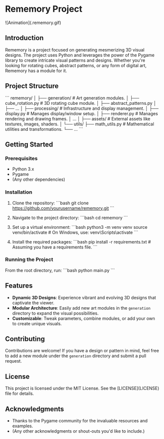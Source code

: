 # Rememory Project

\!\[Animation](.rememory.gif)

## Introduction

Rememory is a project focused on generating mesmerizing 3D visual designs. The project uses Python and leverages the power of the Pygame library to create intricate visual patterns and designs. Whether you're looking for rotating cubes, abstract patterns, or any form of digital art, Rememory has a module for it.

## Project Structure

\```
rememory/
│
├── generation/            # Art generation modules.
│   ├── cube_rotation.py   # 3D rotating cube module.
│   ├── abstract_patterns.py
│   ├── ...
│
├── processing/            # Infrastructure and display management.
│   ├── display.py         # Manages display/window setup.
│   ├── renderer.py        # Manages rendering and drawing frames.
│   ...
│
├── assets/                # External assets like textures, images, shaders.
│
└── utils/
    ├── math_utils.py      # Mathematical utilities and transformations.
    └── ...
\```

## Getting Started

### Prerequisites

- Python 3.x
- Pygame
- (Any other dependencies)

### Installation

1. Clone the repository:
\```bash
git clone https://github.com/yourusername/rememory.git
\```

2. Navigate to the project directory:
\```bash
cd rememory
\```

3. Set up a virtual environment:
\```bash
python3 -m venv venv
source venv/bin/activate  # On Windows, use: venv\Scripts\activate
\```

4. Install the required packages:
\```bash
pip install -r requirements.txt  # Assuming you have a requirements file.
\```

### Running the Project

From the root directory, run:
\```bash
python main.py
\```

## Features

- **Dynamic 3D Designs**: Experience vibrant and evolving 3D designs that captivate the viewer.
- **Modular Architecture**: Easily add new art modules in the `generation` directory to expand the visual possibilities.
- **Customizable**: Tweak parameters, combine modules, or add your own to create unique visuals.

## Contributing

Contributions are welcome! If you have a design or pattern in mind, feel free to add a new module under the `generation` directory and submit a pull request.

## License

This project is licensed under the MIT License. See the \[LICENSE](LICENSE) file for details.

## Acknowledgments

- Thanks to the Pygame community for the invaluable resources and examples.
- (Any other acknowledgments or shout-outs you'd like to include.)
